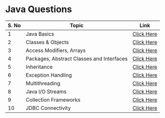 # Java Questions

| S. No | Topic                                     | Link                                                                     |
| ----- | ----------------------------------------- | ------------------------------------------------------------------------ |
| 1     | Java Basics                               | [Click Here](./1%20Basic%20Programs/)                                    |
| 2     | Classes & Objects                         | [Click Here](./2%20Classes%20%26%20Objects/)                             |
| 3     | Access Modifiers, Arrays                  | [Click Here](./3%20Access%20Modifiers%2C%20Arrays/)                      |
| 4     | Packages, Abstract Classes and Interfaces | [Click Here](./4%20Packages%2C%20Abstract%20Classes%20%26%20Interfaces/) |
| 5     | Inheritance                               | [Click Here](./5%20Inheritance/)                                         |
| 6     | Exception Handling                        | [Click Here](./6%20Exception%20Handling/)                                |
| 7     | Multithreading                            | [Click Here](./7%20Multithreading/)                                      |
| 8     | Java I/O Streams                          | [Click Here](./8%20IO%20Streams/)                                        |
| 9     | Collection Frameworks                     | [Click Here](./9%20Collection%20Frameworks/)                             |
| 10    | JDBC Connectivity                         | [Click Here](./10%20JDBC%20Connectivity/)                                |
